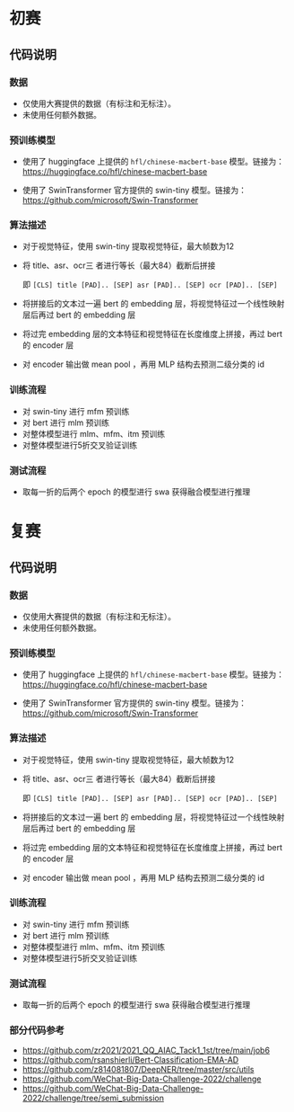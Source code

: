 # 初赛
## 代码说明

### 数据

* 仅使用大赛提供的数据（有标注和无标注）。
* 未使用任何额外数据。

### 预训练模型

* 使用了 huggingface 上提供的 `hfl/chinese-macbert-base` 模型。链接为： https://huggingface.co/hfl/chinese-macbert-base

* 使用了 SwinTransformer 官方提供的 swin-tiny 模型。链接为：https://github.com/microsoft/Swin-Transformer

### 算法描述

* 对于视觉特征，使用 swin-tiny 提取视觉特征，最大帧数为12

* 将 title、asr、ocr三 者进行等长（最大84）截断后拼接

  即 `[CLS] title [PAD].. [SEP] asr [PAD].. [SEP] ocr [PAD].. [SEP] `

* 将拼接后的文本过一遍 bert 的 embedding 层，将视觉特征过一个线性映射层后再过 bert 的 embedding 层

* 将过完 embedding 层的文本特征和视觉特征在长度维度上拼接，再过 bert 的 encoder 层

* 对 encoder 输出做 mean pool ，再用 MLP 结构去预测二级分类的 id


### 训练流程

* 对 swin-tiny 进行 mfm 预训练
* 对 bert 进行 mlm 预训练
* 对整体模型进行 mlm、mfm、itm 预训练
* 对整体模型进行5折交叉验证训练

### 测试流程

* 取每一折的后两个 epoch 的模型进行 swa 获得融合模型进行推理

# 复赛
## 代码说明

### 数据

* 仅使用大赛提供的数据（有标注和无标注）。
* 未使用任何额外数据。

### 预训练模型

* 使用了 huggingface 上提供的 `hfl/chinese-macbert-base` 模型。链接为： https://huggingface.co/hfl/chinese-macbert-base

* 使用了 SwinTransformer 官方提供的 swin-tiny 模型。链接为：https://github.com/microsoft/Swin-Transformer

### 算法描述

* 对于视觉特征，使用 swin-tiny 提取视觉特征，最大帧数为12

* 将 title、asr、ocr三 者进行等长（最大84）截断后拼接

  即 `[CLS] title [PAD].. [SEP] asr [PAD].. [SEP] ocr [PAD].. [SEP] `

* 将拼接后的文本过一遍 bert 的 embedding 层，将视觉特征过一个线性映射层后再过 bert 的 embedding 层

* 将过完 embedding 层的文本特征和视觉特征在长度维度上拼接，再过 bert 的 encoder 层

* 对 encoder 输出做 mean pool ，再用 MLP 结构去预测二级分类的 id


### 训练流程

* 对 swin-tiny 进行 mfm 预训练
* 对 bert 进行 mlm 预训练
* 对整体模型进行 mlm、mfm、itm 预训练
* 对整体模型进行5折交叉验证训练

### 测试流程

* 取每一折的后两个 epoch 的模型进行 swa 获得融合模型进行推理

### 部分代码参考

* https://github.com/zr2021/2021_QQ_AIAC_Tack1_1st/tree/main/job6
* https://github.com/rsanshierli/Bert-Classification-EMA-AD
* https://github.com/z814081807/DeepNER/tree/master/src/utils
* https://github.com/WeChat-Big-Data-Challenge-2022/challenge
* https://github.com/WeChat-Big-Data-Challenge-2022/challenge/tree/semi_submission


